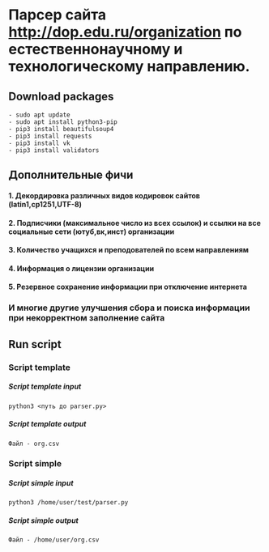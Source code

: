 # Парсер сайта http://dop.edu.ru/organization по естественнонаучному и технологическому направлению.
## Download packages
```
- sudo apt update
- sudo apt install python3-pip
- pip3 install beautifulsoup4
- pip3 install requests
- pip3 install vk
- pip3 install validators
```
## Дополнительные фичи
#### 1. Декордировка различных видов кодировок сайтов (latin1,cp1251,UTF-8)
#### 2. Подписчики (максимальное число из всех ссылок) и ссылки на все социальные сети (ютуб,вк,инст) организации
#### 3. Количество учащихся и преподователей по всем направлениям
#### 4. Информация о лицензии организации
#### 5. Резервное сохранение информации при отключение интернета 
### И многие другие улучшения сбора и поиска информации при некорректном заполнение сайта
## Run script
### Script template
##### Script template input
```
python3 <путь до parser.py>
```
##### Script template output
```
Файл - org.csv
```

### Script simple
##### Script simple input
```
python3 /home/user/test/parser.py
```
##### Script simple output
```
Файл - /home/user/org.csv
```
